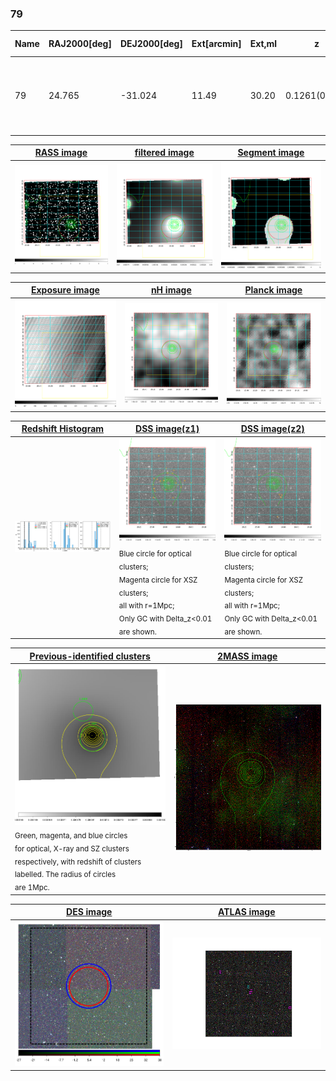 <div STYLE="page-break-after: always;"></div>

### 79

|Name|RAJ2000[deg]|DEJ2000[deg] |Ext[arcmin]| Ext,ml | z | z_src| C|GC(XSZ,Delta_z<0.01)| GC(OPT,Delta_z<0.01)|GC| R_sig[arcmin] | R500[arcmin] | R500[Mpc]| CRsig[c/s] | CR500[c/s] |L500[1E44 erg/s]|F500[1E-12 erg/s/cm^2]| M500[1E14 Msun]|Tx[keV]|Cnt_sig|Beta|Rc[arcmin]|Comment|Alias|
|---|---|---|---|---|---|------|---|--------|---------|----------|---|---|---|---|---|---|---|---|---|---|---|---|---|---|
|79| 24.765| -31.024| 11.49| 30.20| 0.1261(0.005)| z1,| G| -| -| A, W| 13.188| 6.245| 0.846| 0.110(0.029)| 0.102(0.027)| 0.835(0.297)| 2.001(0.712)| 1.94(0.35)| 3.36(0.38)| 69.7| 0.691(-0.138+0.192)| 6.426(-1.782+1.975)| An Abell cluster with no $z$ and offset = 0.64 Mpc(4.66 arcmin)| t479|

|[RASS image](../image/79/79_img.pdf)|[filtered image](../image/79/79_fil.pdf)|[Segment image](../image/79/79_seg.pdf)|
|-------------------|--------------------|-------------------|
| <img src="../image/79/79_img.png" width="300">  | <img src="../image/79/79_fil.png" width="300">   | <img src="../image/79/79_seg.png" width="300">  |

|[Exposure image](../image/79/79_mex.pdf)| [nH image](../image/79/79_nh.pdf)| [Planck image](../image/79/79_p.pdf)|
|-------------------|--------------------|-------------------|
|<img src="../image/79/79_mex.png" width="300">   | <img src="../image/79/79_nh.png" width="300">    | <img src="../image/79/79_p.png" width="300"> |

|[Redshift Histogram](../image/79/79_zg.pdf) | [DSS image(z1)](../image/79/79_dss_z1.pdf)      |  [DSS image(z2)](../image/79/79_dss_z2.pdf)    |
|-------------------|--------------------|-------------------|
|<img src="../image/79/79_zg.png" width="300"> |<img src="../image/79/79_dss_z1.png" width="300"> <sub><br>Blue circle for optical clusters; <br>Magenta circle for XSZ clusters; <br>all with r=1Mpc; <br>Only GC with Delta_z<0.01 are shown. </sub>| <img src="../image/79/79_dss_z2.png" width="300"><sub><br>Blue circle for optical clusters; <br>Magenta circle for XSZ clusters; <br>all with r=1Mpc; <br>Only GC with Delta_z<0.01 are shown. </sub> |

|[Previous-identified clusters](../image/79/79_gc.pdf) | [2MASS image](../image/79/79_2mass.pdf)      |
|-------------------|-------------------|
|<img src=../image/79/79_gc.png width="300"> <br><sub>Green, magenta, and blue circles <br>for optical, X-ray and SZ clusters <br>respectively, with redshift of clusters <br>labelled. The radius of circles <br>are 1Mpc.</sub>|<img src="../image/79/79_2mass.png" width="300">  |

|[DES image](../image/79/79_des.pdf)   |[ATLAS image](../image/79/79_s.pdf)        |
|-------------------|-------------------|
| <img src="../image/79/79_des.png" width="300">  | <img src="../image/79/79_s.png" width="300">  |
